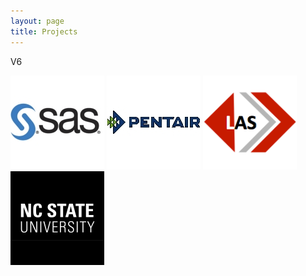 ```yaml
---
layout: page
title: Projects
---
```

V6

<div id="thumbs">
    <a id="single_image1" href="/projects/SAS"><img class = hvr-border-fade src="/projects/img/sas_logo.jpg" alt=""/></a>
    <a id="single_image2" href="/projects/pentair"><img src="/projects/img/pentair.jpg" alt=""/></a>
    <a id="single_image3" href="/projects/LAS"><img src="/projects/img/las_logo.png" alt=""/></a>
    <span class="stretch"></span>
</div>
<div id="thumbs">
    <a id="single_image1" href="/projects/brace"><img src="/projects/img/ncstate_logo.jpg" alt=""/></a>
    <span class="stretch"></span>
</div>

